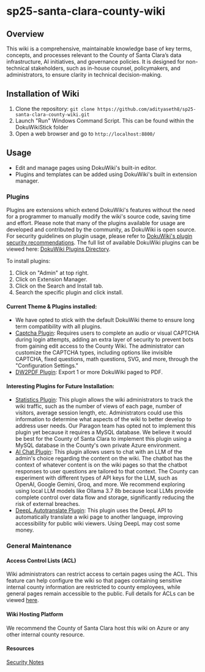 # sp25-santa-clara-county-wiki

## Overview
This wiki is a comprehensive, maintainable knowledge base of key terms, concepts, and processes relevant to the County of Santa Clara’s data infrastructure, AI initiatives, and governance policies. It is designed for non-technical stakeholders, such as in-house counsel, policymakers, and administrators, to ensure clarity in technical decision-making.


## Installation of Wiki
1. Clone the repository: ```git clone https://github.com/adityaseth8/sp25-santa-clara-county-wiki.git```
2. Launch "Run" Windows Command Script. This can be found within the DokuWikiStick folder
3. Open a web browser and go to ```http://localhost:8800/```

## Usage
- Edit and manage pages using DokuWiki's built-in editor.
- Plugins and templates can be added using DokuWiki's built in extension manager.

### Plugins
Plugins are extensions which extend DokuWiki's features without the need for a programmer to manually modify the wiki's source code, saving time and effort. Please note that many of the plugins available for usage are developed and contributed by the community, as DokuWiki is open source. For security guidelines on plugin usage, please refer to [DokuWiki's plugin security recommendations](https://www.dokuwiki.org/security#plugin_security). The full list of available DokuWiki plugins can be viewed here: [DokuWiki Plugins Directory](https://www.dokuwiki.org/plugins).

To install plugins:
1. Click on "Admin" at top right.
2. Click on Extension Manager.
3. Click on the Search and Install tab.
4. Search the specific plugin and click install.

#### Current Theme & Plugins installed:
 - We have opted to stick with the default DokuWiki theme to ensure long term compatibility with all plugins.
 - [Captcha Plugin](https://www.dokuwiki.org/plugin:captcha): Requires users to complete an audio or visual CAPTCHA during login attempts, adding an extra layer of security to prevent bots from gaining edit access to the County Wiki. The administrator can customize the CAPTCHA types, including options like invisible CAPTCHA, fixed questions, math questions, SVG, and more, through the "Configuration Settings."
 - [DW2PDF Plugin](https://www.dokuwiki.org/plugin:dw2pdf): Export 1 or more DokuWiki paged to PDF.

#### Interesting Plugins for Future Installation:
 - [Statistics Plugin](https://www.dokuwiki.org/plugin:statistics): This plugin allows the wiki administrators to track the wiki traffic, such as the number of views of each page, number of visitors, average session length, etc. Administrators could use this information to determine what aspects of the wiki to better develop to address user needs. Our Paragon team has opted not to implement this plugin yet because it requires a MySQL database. We believe it would be best for the County of Santa Clara to implement this plugin using a MySQL database in the County's own private Azure environment.
 - [AI Chat Plugin](https://www.dokuwiki.org/plugin:aichat): This plugin allows users to chat with an LLM of the admin's choice regarding the content on the wiki. The chatbot has the context of whatever content is on the wiki pages so that the chatbot responses to user questions are tailored to that context. The County can experiment with different types of API keys for the LLM, such as OpenAI, Google Gemini, Groq, and more. We recommend exploring using local LLM models like Ollama 3.7 8b because local LLMs provide complete control over data flow and storage, significantly reducing the risk of external breaches.
 - [DeepL Autotranslate Plugin](https://www.dokuwiki.org/plugin:deeplautotranslate): This plugin uses the DeepL API to automatically translate a wiki page to another language, improving accessibility for public wiki viewers. Using DeepL may cost some money.

### General Maintenance
#### Access Control Lists (ACL)
Wiki administrators can restrict access to certain pages using the ACL. This feature can help configure the wiki so that pages containing sensitive internal county information are restricted to county employees, while general pages remain accessible to the public. Full details for ACLs can be viewed [here](https://www.dokuwiki.org/acl).

#### Wiki Hosting Platform
We recommend the County of Santa Clara host this wiki on Azure or any other internal county resource.

#### Resources
[Security Notes](https://www.dokuwiki.org/security)
